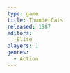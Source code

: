```yaml
---
type: game
title: ThunderCats
released: 1987
editors: 
  -Elite
players: 1
genres:
  - Action
---
```

